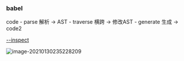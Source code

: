 ### babel

code - parse 解析 -> AST - traverse 横跨 -> 修改AST - generate 生成 -> code2

[--inspect](http://www.ruanyifeng.com/blog/2018/03/node-debugger.html)

![image-20210130235228209](C:\Users\ydzhou\AppData\Roaming\Typora\typora-user-images\image-20210130235228209.png)